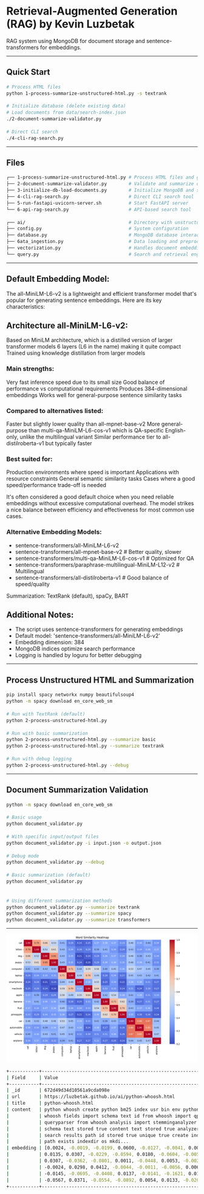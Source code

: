 Retrieval-Augmented Generation (RAG) by Kevin Luzbetak
======================================================

RAG system using MongoDB for document storage and sentence-transformers for embeddings.

--------------------------------------------------------------------------------------------
## Quick Start

```bash
# Process HTML files
python 1-process-summarize-unstructured-html.py -s textrank

# Initialize database (delete existing data)
# Load documents from data/search-index.json
./2-document-summarize-validator.py

# Direct CLI search
./4-cli-rag-search.py 
```

--------------------------------------------------------------------------------------------
## Files

```bash
┌── 1-process-summarize-unstructured-html.py # Process HTML files and generate index
├── 2-document-summarize-validator.py        # Validate and summarize documents
├── 3-initialize-db-load-documents.py        # Initialize MongoDB and store documents
├── 4-cli-rag-search.py                      # Direct CLI search tool
├── 5-run-fastapi-uvicorn-server.sh          # Start FastAPI server
└── 6-api-rag-search.py                      # API-based search tool

┌── ai/                                      # Directory with unstructured HTML files
├── config.py                                # System configuration
├── database.py                              # MongoDB database interactions
├── 6ata_ingestion.py                        # Data loading and preprocessing pipeline
├── vectorization.py                         # Handles document embedding
└── query.py                                 # Search and retrieval engine
```
--------------------------------------------------------------------------------------------
## Default Embedding Model:
The all-MiniLM-L6-v2 is a lightweight and efficient transformer model that's popular for generating sentence embeddings. Here are its key characteristics:

## Architecture all-MiniLM-L6-v2:
Based on MiniLM architecture, which is a distilled version of larger transformer models
6 layers (L6 in the name) making it quite compact
Trained using knowledge distillation from larger models

### Main strengths:
Very fast inference speed due to its small size
Good balance of performance vs computational requirements
Produces 384-dimensional embeddings
Works well for general-purpose sentence similarity tasks

### Compared to alternatives listed:
Faster but slightly lower quality than all-mpnet-base-v2
More general-purpose than multi-qa-MiniLM-L6-cos-v1 which is QA-specific
English-only, unlike the multilingual variant
Similar performance tier to all-distilroberta-v1 but typically faster

### Best suited for:
Production environments where speed is important
Applications with resource constraints
General semantic similarity tasks
Cases where a good speed/performance trade-off is needed

It's often considered a good default choice when you need reliable embeddings without excessive computational overhead. The model strikes a nice balance between efficiency and effectiveness for most common use cases.

### Alternative Embedding Models:
- sentence-transformers/all-MiniLM-L6-v2
- sentence-transformers/all-mpnet-base-v2                      # Better quality, slower
- sentence-transformers/multi-qa-MiniLM-L6-cos-v1              # Optimized for QA
- sentence-transformers/paraphrase-multilingual-MiniLM-L12-v2  # Multilingual
- sentence-transformers/all-distilroberta-v1                   # Good balance of speed/quality

Summarization: TextRank (default), spaCy, BART


## Additional Notes:
- The script uses sentence-transformers for generating embeddings
- Default model: 'sentence-transformers/all-MiniLM-L6-v2'
- Embedding dimension: 384
- MongoDB indices optimize search performance
- Logging is handled by loguru for better debugging


-----------------------------------------------------------------------------------------------------
## Process Unstructured HTML and Summarization
```bash
pip install spacy networkx numpy beautifulsoup4
python -m spacy download en_core_web_sm

# Run with TextRank (default)
python 2-process-unstructured-html.py

# Run with basic summarization
python 2-process-unstructured-html.py --summarize basic 
python 2-process-unstructured-html.py --summarize textrank

# Run with debug logging
python 2-process-unstructured-html.py --debug
```
-----------------------------------------------------------------------------------------------------
## Document Summarization Validation
```bash
python -m spacy download en_core_web_sm

# Basic usage
python document_validator.py

# With specific input/output files
python document_validator.py -i input.json -o output.json

# Debug mode
python document_validator.py --debug

# Basic summarization (default)
python document_validator.py


# Using different summarization methods
python document_validator.py --summarize textrank
python document_validator.py --summarize spacy
python document_validator.py --summarize transformers

```
-----------------------------------------------------------------------------------------------------
![Word Similarity Heatmap](embeddings/similarity_heatmap.png)


```bash
+-----------+------------------------------------------------------------------------------------------------------+
| Field     | Value                                                                                                |
+-----------+------------------------------------------------------------------------------------------------------+
| _id       | 672d49d34d10561a9cda098e                                                                             |
| url       | https://luzbetak.github.io/ai/python-whoosh.html                                                     |
| title     | python-whoosh.html                                                                                   |
| content   | python whoosh create python bm25 index usr bin env python from whoosh index import create_in from    |
|           | whoosh fields import schema text id from whoosh import qparser from whoosh qparser import            |
|           | queryparser from whoosh analysis import stemminganalyzer import os define schema for indexing schema |
|           | schema text stored true content text stored true analyzer stemminganalyzer stemming for better       |
|           | search results path id stored true unique true create index directory if it doesn t exist if not os  |
|           | path exists indexdir os mkdi...                                                                      |
| embedding | [0.0024, -0.0019, -0.0199, 0.0600, -0.0127, -0.0041, 0.0037, -0.0299, -0.0054, 0.0241, 0.0551,       |
|           | 0.0135, 0.0307, -0.0229, -0.0594, 0.0180, -0.0604, -0.0051, -0.0513, -0.0996, 0.0903, 0.0993,        |
|           | 0.0307, -0.0362, -0.0801, 0.0011, -0.0448, 0.0053, -0.0028, -0.0308, 0.0065, 0.1206, 0.0187, 0.0684, |
|           | -0.0024, 0.0298, 0.0412, -0.0044, -0.0011, -0.0056, 0.0066, -0.0152, -0.0298, 0.0541, -0.0385,       |
|           | -0.0145, -0.0695, -0.0408, 0.0137, -0.0141, -0.1621, 0.0138, -0.0047, 0.0533, 0.0743, 0.0738,        |
|           | -0.0567, 0.0371, -0.0554, -0.0892, 0.0054, 0.0133, -0.0204, -0.0234... (384 total)]                  |
+-----------+------------------------------------------------------------------------------------------------------+
```

